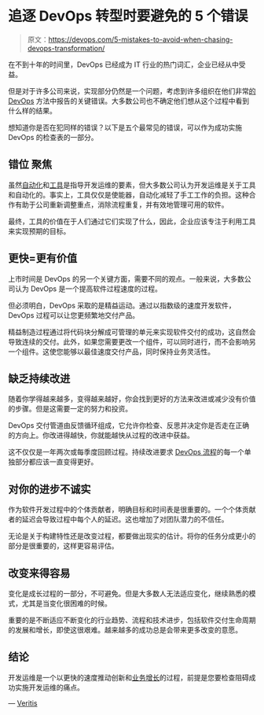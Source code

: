 # 追逐 DevOps 转型时要避免的 5 个错误

> 原文：<https://devops.com/5-mistakes-to-avoid-when-chasing-devops-transformation/>

在不到十年的时间里，DevOps 已经成为 IT 行业的热门词汇，企业已经从中受益。

但是对于许多公司来说，实现部分仍然是一个问题，考虑到许多组织在他们非常[的 DevOps](https://www.veritis.com/solutions/devops/) 方法中报告的关键错误。大多数公司也不确定他们想从这个过程中看到什么样的结果。

想知道你是否在犯同样的错误？以下是五个最常见的错误，可以作为成功实施 DevOps 的检查表的一部分。

## **错位** **聚焦**

虽然[自动化](https://www.veritis.com/solutions/devops/automation-services/)和[工具](https://www.veritis.com/solutions/devops/made-easier-with-devops-tools/)是指导开发运维的要素，但大多数公司认为开发运维是关于工具和自动化的。事实上，工具仅仅是使能器，自动化减轻了手工工作的负担。这种合作有助于公司重新调整重点，消除流程重复，并有效地管理可用的软件。

最终，工具的价值在于人们通过它们实现了什么，因此，企业应该专注于利用工具来实现预期的目标。

## **更快=更有价值**

上市时间是 DevOps 的另一个关键方面，需要不同的观点。一般来说，大多数公司认为 DevOps 是一个提高软件过程速度的过程。

但必须明白，DevOps 采取的是精益运动。通过以指数级的速度开发软件，DevOps 过程可以让您更频繁地交付产品。

精益制造过程通过将代码块分解成可管理的单元来实现软件交付的成功，这自然会导致连续的交付。此外，如果您需要更改一个组件，可以同时进行，而不会影响另一个组件。这使您能够以最佳速度交付产品，同时保持业务灵活性。

## **缺乏持续改进**

随着你学得越来越多，变得越来越好，你会找到更好的方法来改进或减少没有价值的步骤。但是这需要一定的努力和投资。

DevOps 交付管道由反馈循环组成，它允许你检查、反思并决定你是否走在正确的方向上。你改进得越快，你就能越快从过程的改进中获益。

这不仅仅是一年两次或每季度回顾过程。持续改进要求 [DevOps 流程](https://www.veritis.com/wp-content/uploads/2016/09/devops-a-success-ful-path-to-continuous-integration-and-continuous-delivery-white-paper.pdf)的每一个单独部分都应该一直变得更好。

## **对你的进步不诚实**

作为软件开发过程中的个体贡献者，明确目标和时间表是很重要的。一个个体贡献者的延迟会导致过程中每个人的延迟。这也增加了对团队潜力的不信任。

无论是关于构建特性还是改变过程，都要做出现实的估计。将你的任务分成更小的部分是很重要的，这样更容易评估。

## **改变来得容易**

变化是成长过程的一部分，不可避免。但是大多数人无法适应变化，继续熟悉的模式，尤其是当变化很困难的时候。

重要的是不断适应不断变化的行业趋势、流程和技术进步，包括软件交付生命周期的发展和增长，即使这很艰难。越来越多的成功总是会带来更多改变的意愿。

## **结论**

开发运维是一个以更快的速度推动创新和[业务增长](https://www.veritis.com/blog/devops-path-meet-growing-business-demands/)的过程，前提是您要检查阻碍成功实施开发运维的痛点。

— [Veritis](https://devops.com/author/veritisgroup/)